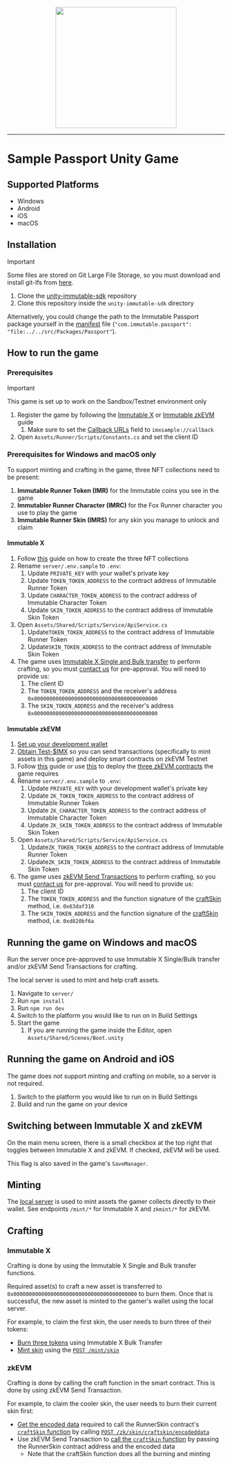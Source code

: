 <div align="center">
  <p align="center">
    <a  href="https://docs.x.immutable.com/docs">
      <img src="https://cdn.dribbble.com/users/1299339/screenshots/7133657/media/837237d447d36581ebd59ec36d30daea.gif" width="280"/>
    </a>
  </p>
</div>

---

# Sample Passport Unity Game

## Supported Platforms

* Windows
* Android
* iOS
* macOS

## Installation

> [!IMPORTANT]
> Some files are stored on Git Large File Storage, so you must download and install git-lfs from [here](https://git-lfs.github.com/).

1. Clone the [unity-immutable-sdk](https://github.com/immutable/unity-immutable-sdk) repository
2. Clone this repository inside the `unity-immutable-sdk` directory

Alternatively, you could change the path to the Immutable Passport package yourself in the [manifest](https://github.com/immutable/sample-passport-unity-game/blob/main/Packages/manifest.json) file (`"com.immutable.passport": "file:../../src/Packages/Passport"`).

## How to run the game

### Prerequisites
> [!IMPORTANT]  
> This game is set up to work on the Sandbox/Testnet environment only

1. Register the game by following the [Immutable X](https://docs.immutable.com/docs/x/sdks/unity#registering-your-game) or  [Immutable zkEVM](https://docs.immutable.com/docs/zkEVM/sdks/unity#registering-your-game) guide
    1. Make sure to set the [Callback URLs](https://docs.immutable.com/docs/x/sdks/unity#creating-an-oauth20-native-client) field to `imxsample://callback`
2. Open `Assets/Runner/Scripts/Constants.cs` and set the client ID

### Prerequisites for Windows and macOS only

To support minting and crafting in the game, three NFT collections need to be present:
1. **Immutable Runner Token (IMR)** for the Immutable coins you see in the game
2. **Immutabler Runner Character (IMRC)** for the Fox Runner character you use to play the game
3. **Immutable Runner Skin (IMRS)** for any skin you manage to unlock and claim

#### Immutable X

1. Follow [this](https://docs.immutable.com/docs/x/zero-to-hero-nft-minting) guide on how to create the three NFT collections
2. Rename `server/.env.sample` to `.env`:
    1. Update `PRIVATE_KEY` with your wallet's private key 
    2. Update `TOKEN_TOKEN_ADDRESS` to the contract address of Immutable Runner Token
    3. Update `CHARACTER_TOKEN_ADDRESS` to the contract address of Immutable Character Token
    4. Update `SKIN_TOKEN_ADDRESS` to the contract address of Immutable Skin Token
3. Open `Assets/Shared/Scripts/Service/ApiService.cs` 
    1. Update`TOKEN_TOKEN_ADDRESS` to the contract address of Immutable Runner Token
    2. Update`SKIN_TOKEN_ADDRESS` to the contract address of Immutable Skin Token
4. The game uses [Immutable X Single and Bulk transfer](https://docs.immutable.com/docs/x/sdks/unity/#immutable-x-transfer) to perform crafting, so you must [contact us](https://docs.immutable.com/docs/x/contact/) for pre-approval. You will need to provide us:
    1. The client ID
    2. The `TOKEN_TOKEN_ADDRESS` and the receiver's address `0x0000000000000000000000000000000000000000`
    3. The `SKIN_TOKEN_ADDRESS` and the receiver's address `0x0000000000000000000000000000000000000000`

#### Immutable zkEVM

1. [Set up your development wallet](https://docs.immutable.com/docs/zkEVM/guides/wallet)
2. [Obtain Test-$IMX](https://docs.immutable.com/docs/zkEVM/guides/faucet) so you can send transactions (specifically to mint assets in this game) and deploy smart contracts on zkEVM Testnet
3. Follow [this](https://docs.immutable.com/docs/zkEVM/deploy-contracts) guide or use [this](https://github.com/immutable/sample-passport-unity-game/blob/main/contracts/README.md) to deploy the [three zkEVM contracts](https://github.com/immutable/sample-passport-unity-game/tree/main/contracts/contracts) the game requires
4. Rename `server/.env.sample` to `.env`:
    1. Update `PRIVATE_KEY` with your development wallet's private key
    2. Update `ZK_TOKEN_TOKEN_ADDRESS` to the contract address of Immutable Runner Token
    2. Update `ZK_CHARACTER_TOKEN_ADDRESS` to the contract address of Immutable Character Token
    3. Update `ZK_SKIN_TOKEN_ADDRESS` to the contract address of Immutable Skin Token
5. Open `Assets/Shared/Scripts/Service/ApiService.cs` 
    1. Update`ZK_TOKEN_TOKEN_ADDRESS` to the contract address of Immutable Runner Token
    2. Update`ZK_SKIN_TOKEN_ADDRESS` to the contract address of Immutable Skin Token
6. The game uses [zkEVM Send Transactions](https://docs.immutable.com/docs/zkEVM/sdks/unity#zkevm-send-transaction) to perform crafting, so you must [contact us](https://docs.immutable.com/docs/x/contact/) for pre-approval. You will need to provide us:
    1. The client ID
    2. The `TOKEN_TOKEN_ADDRESS` and the function signature of the [craftSkin](https://github.com/immutable/sample-passport-unity-game/blob/d003639beb8b6ae91dbb590a20349d4ba67e79b2/contracts/contracts/RunnerToken.sol#L57) method, i.e. `0x63daf310`
    3. The `SKIN_TOKEN_ADDRESS` and the function signature of the [craftSkin](https://github.com/immutable/sample-passport-unity-game/blob/d003639beb8b6ae91dbb590a20349d4ba67e79b2/contracts/contracts/RunnerSkin.sol#L52) method, i.e. `0xd820bf6a`

## Running the game on Windows and macOS

Run the server once pre-approved to use Immutable X Single/Bulk transfer and/or zkEVM Send Transactions for crafting.

The local server is used to mint and help craft assets.

1. Navigate to `server/`
2. Run `npm install`
3. Run `npm run dev`
4. Switch to the platform you would like to run on in Build Settings
5. Start the game
    1. If you are running the game inside the Editor, open `Assets/Shared/Scenes/Boot.unity`

## Running the game on Android and iOS

The game does not support minting and crafting on mobile, so a server is not required.

1. Switch to the platform you would like to run on in Build Settings
2. Build and run the game on your device


## Switching between Immutable X and zkEVM
On the main menu screen, there is a small checkbox at the top right that toggles between Immutable X and zkEVM. If checked, zkEVM will be used.

This flag is also saved in the game's `SaveManager`.

## Minting
The [local server](https://github.com/immutable/sample-passport-unity-game/tree/main/server) is used to mint assets the gamer collects directly to their wallet. See endpoints `/mint/*` for Immutable X and `zkmint/*` for zkEVM.

## Crafting

### Immutable X
Crafting is done by using the Immutable X Single and Bulk transfer functions.

Required asset(s) to craft a new asset is transferred to `0x0000000000000000000000000000000000000000` to burn them. Once that is successful, the new asset is minted to the gamer's wallet using the local server.

For example, to claim the first skin, the user needs to burn three of their tokens:
* [Burn three tokens](https://github.com/immutable/sample-passport-unity-game/blob/ed06ce54c77d0e53837e494ae3acb04b4e98f7df/Assets/Shared/Scripts/UI/LevelCompleteScreen.cs#L504) using Immutable X Bulk Transfer
* [Mint skin](https://github.com/immutable/sample-passport-unity-game/blob/ed06ce54c77d0e53837e494ae3acb04b4e98f7df/Assets/Shared/Scripts/UI/LevelCompleteScreen.cs#L507) using the [`POST /mint/skin`](https://github.com/immutable/sample-passport-unity-game/blob/ed06ce54c77d0e53837e494ae3acb04b4e98f7df/server/src/routes/posts.ts#L7)

### zkEVM
Crafting is done by calling the craft function in the smart contract. This is done by using zkEVM Send Transaction.

For example, to claim the cooler skin, the user needs to burn their current skin first:
* [Get the encoded data](https://github.com/immutable/sample-passport-unity-game/blob/ed06ce54c77d0e53837e494ae3acb04b4e98f7df/Assets/Shared/Scripts/UI/LevelCompleteScreen.cs#L557) required to call the RunnerSkin contract's [`craftSkin` function](https://github.com/immutable/sample-passport-unity-game/blob/d003639beb8b6ae91dbb590a20349d4ba67e79b2/contracts/contracts/RunnerSkin.sol#L52) by calling [`POST /zk/skin/craftskin/encodeddata`](https://github.com/immutable/sample-passport-unity-game/blob/ed06ce54c77d0e53837e494ae3acb04b4e98f7df/server/src/routes/posts.ts#L13)
* Use zkEVM Send Transaction to [call the `craftSkin` function](https://github.com/immutable/sample-passport-unity-game/blob/ed06ce54c77d0e53837e494ae3acb04b4e98f7df/Assets/Shared/Scripts/UI/LevelCompleteScreen.cs#L558) by passing the RunnerSkin contract address and the encoded data
  * Note that the craftSkin function does all the burning and minting